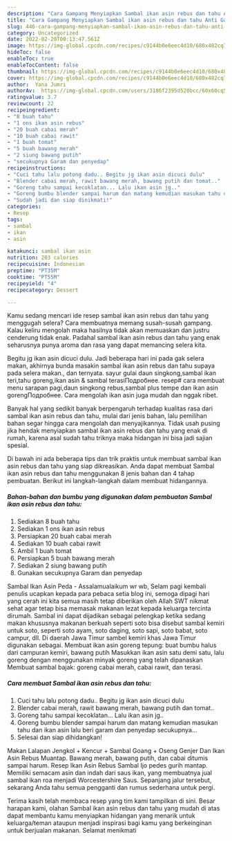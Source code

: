 ```yaml
---
description: "Cara Gampang Menyiapkan Sambal ikan asin rebus dan tahu Anti Gagal"
title: "Cara Gampang Menyiapkan Sambal ikan asin rebus dan tahu Anti Gagal"
slug: 446-cara-gampang-menyiapkan-sambal-ikan-asin-rebus-dan-tahu-anti-gagal
category: Uncategorized
date: 2022-02-20T00:13:47.561Z
image: https://img-global.cpcdn.com/recipes/c9144b0e6eec4d10/680x482cq70/sambal-ikan-asin-rebus-dan-tahu-foto-resep-utama.jpg
hideToc: false
enableToc: true
enableTocContent: false
thumbnail: https://img-global.cpcdn.com/recipes/c9144b0e6eec4d10/680x482cq70/sambal-ikan-asin-rebus-dan-tahu-foto-resep-utama.jpg
cover: https://img-global.cpcdn.com/recipes/c9144b0e6eec4d10/680x482cq70/sambal-ikan-asin-rebus-dan-tahu-foto-resep-utama.jpg
author:  Yana Jumri
authorAv:  https://img-global.cpcdn.com/users/3186f2395d520bcc/60x60cq50/avatar.jpg
ratingvalue: 3.7
reviewcount: 22
recipeingredient:
- "8 buah tahu"
- "1 ons ikan asin rebus"
- "20 buah cabai merah"
- "10 buah cabai rawit"
- "1 buah tomat"
- "5 buah bawang merah"
- "2 siung bawang putih"
- "secukupnya Garam dan penyedap"
recipeinstructions:
- "Cuci tahu lalu potong dadu.. Begitu jg ikan asin dicuci dulu"
- "Blender cabai merah, rawit bawang merah, bawang putih dan tomat.."
- "Goreng tahu sampai kecoklatan... Lalu ikan asin jg.."
- "Goreng bumbu blender sampai harum dan matang kemudian masukan tahu dan ikan asin lalu beri garam dan penyedap secukupnya..."
- "Sudah jadi dan siap dinikmati!"
categories:
- Resep
tags:
- sambal
- ikan
- asin

katakunci: sambal ikan asin 
nutrition: 203 calories
recipecuisine: Indonesian
preptime: "PT35M"
cooktime: "PT55M"
recipeyield: "4"
recipecategory: Dessert

---
```



Kamu sedang mencari ide resep sambal ikan asin rebus dan tahu yang menggugah selera? Cara membuatnya memang susah-susah gampang. Kalau keliru mengolah maka hasilnya tidak akan memuaskan dan justru cenderung tidak enak. Padahal sambal ikan asin rebus dan tahu yang enak seharusnya punya aroma dan rasa yang dapat memancing selera kita.


Begitu jg ikan asin dicuci dulu. Jadi beberapa hari ini pada gak selera makan, akhirnya bunda masakin sambal ikan asin rebus dan tahu supaya pada selera makan., dan ternyata. sayur gulai daun singkong,sambal ikan teri,tahu goreng,ikan asin &amp; sambal terasiПодробнее. resep# cara membuat menu sarapan pagi,daun singkong rebus,sambal plus tempe dan ikan asin gorengПодробнее. Cara mengolah ikan asin juga mudah dan nggak ribet.

Banyak hal yang sedikit banyak berpengaruh terhadap kualitas rasa dari sambal ikan asin rebus dan tahu, mulai dari jenis bahan, lalu pemilihan bahan segar hingga cara mengolah dan menyajikannya. Tidak usah pusing jika hendak menyiapkan sambal ikan asin rebus dan tahu yang enak di rumah, karena asal sudah tahu triknya maka hidangan ini bisa jadi sajian spesial.


Di bawah ini ada beberapa tips dan trik praktis untuk membuat sambal ikan asin rebus dan tahu yang siap dikreasikan. Anda dapat membuat Sambal ikan asin rebus dan tahu menggunakan 8 jenis bahan dan 4 tahap pembuatan. Berikut ini langkah-langkah dalam membuat hidangannya.

<!--inarticleads1-->

##### Bahan-bahan dan bumbu yang digunakan dalam pembuatan Sambal ikan asin rebus dan tahu:

1. Sediakan 8 buah tahu
1. Sediakan 1 ons ikan asin rebus
1. Persiapkan 20 buah cabai merah
1. Sediakan 10 buah cabai rawit
1. Ambil 1 buah tomat
1. Persiapkan 5 buah bawang merah
1. Sediakan 2 siung bawang putih
1. Gunakan secukupnya Garam dan penyedap


Sambal Ikan Asin Peda - Assalamualaikum wr wb, Selam pagi kembali penulis ucapkan kepada para pebaca setia blog ini, semoga dipagi hari yang cerah ini kita semua masih tetap diberikan oleh Allah SWT nikmat sehat agar tetap bisa memasak makanan lezat kepada keluarga tercinta dirumah. Sambal ini dapat dijadikan sebagai pelengkap ketika sedang makan khususnya makanan berkuah seperti soto bisa disebut sambal kemiri untuk soto, seperti soto ayam, soto daging, soto sapi, soto babat, soto campur, dll. Di daerah Jawa Timur sambel kemiri khas Jawa Timur digunakan sebagai. Membuat ikan asin goreng tepung: buat bumbu halus dari campuran kemiri, bawang putih Masukkan ikan asin satu demi satu, lalu goreng dengan menggunakan minyak goreng yang telah dipanaskan Membuat sambal bajak: goreng cabai merah, cabai rawit, dan terasi. 

<!--inarticleads2-->

##### Cara membuat Sambal ikan asin rebus dan tahu:

1. Cuci tahu lalu potong dadu.. Begitu jg ikan asin dicuci dulu
1. Blender cabai merah, rawit bawang merah, bawang putih dan tomat..
1. Goreng tahu sampai kecoklatan... Lalu ikan asin jg..
1. Goreng bumbu blender sampai harum dan matang kemudian masukan tahu dan ikan asin lalu beri garam dan penyedap secukupnya...
1. Selesai dan siap dihidangkan!

Makan Lalapan Jengkol + Kencur + Sambal Goang + Oseng Genjer Dan Ikan Asin Rebus Muantap. Bawang merah, bawang putih, dan cabai ditumis sampai harum. Resep Ikan Asin Rebus Sambal Ijo pedes gurih mantap. Memiliki semacam asin dan indah dari saus ikan, yang membuatnya jual sambal ikan roa menjadi Worcestershire Saus. Sepanjang jalur tersebut, sekarang Anda tahu semua pengganti dan rumus sederhana untuk pergi. 

Terima kasih telah membaca resep yang tim kami tampilkan di sini. Besar harapan kami, olahan Sambal ikan asin rebus dan tahu yang mudah di atas dapat membantu kamu menyiapkan hidangan yang menarik untuk keluarga/teman ataupun menjadi inspirasi bagi kamu yang berkeinginan untuk berjualan makanan. Selamat menikmati
